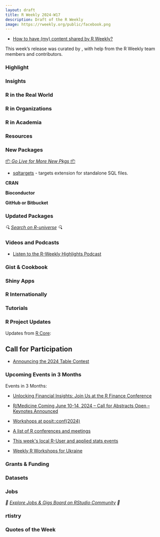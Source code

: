 ```yaml
---
layout: draft
title: R Weekly 2024-W17
description: Draft of the R Weekly
image: https://rweekly.org/public/facebook.png
---
```


+ [How to have (my) content shared by R Weekly?](https://github.com/rweekly/rweekly.org#how-to-have-my-content-shared-by-r-weekly)

This week’s release was curated by [](), with help from the R Weekly team members and contributors.

### Highlight



### Insights


### R in the Real World



### R in Organizations



### R in Academia



### Resources



### New Packages

<p class="added-hostname"><a href="https://rweekly.org/live" target="_blank" class="externalLink">📦 <i>Go Live for More New Pkgs</i> 📦</a></p>

+ [sqltargets](https://github.com/daranzolin/sqltargets) - targets extension for standalone SQL files.


**CRAN**



**Bioconductor**



**GitHub or Bitbucket**



### Updated Packages

<i>🔍 [Search on R-universe](https://r-universe.dev/search/) 🔍</i>

### Videos and Podcasts

+ [Listen to the R-Weekly Highlights Podcast](https://serve.podhome.fm/r-weekly-highlights)


### Gist & Cookbook



### Shiny Apps



### R Internationally



### Tutorials



<!--<div class="post-more-begin></div><div class="post-more-end"></div>-->

### R Project Updates

Updates from [R Core](http://developer.r-project.org/blosxom.cgi/R-devel/NEWS):

## Call for Participation

+ [Announcing the 2024 Table Contest](https://posit.co/blog/announcing-the-2024-table-contest/)

### Upcoming Events in 3 Months

Events in 3 Months:

+ [Unlocking Financial Insights: Join Us at the R Finance Conference](https://www.r-consortium.org/blog/2024/04/04/unlocking-financial-insights-join-us-at-the-r-finance-conference)

+ [R/Medicine Coming June 10-14, 2024 – Call for Abstracts Open – Keynotes Announced](https://www.r-consortium.org/events/2024/04/05/r-medicine-coming-june-10-14-2024)

+ [Workshops at posit::conf(2024)](https://posit.co/blog/workshops-at-posit-conf-2024/)

+ [A list of R conferences and meetings](https://jumpingrivers.github.io/meetingsR/events.html)

+ [This week's local R-User and applied stats events](https://community.rstudio.com/c/irl)

+ [Weekly R Workshops for Ukraine](https://sites.google.com/view/dariia-mykhailyshyna/main/r-workshops-for-ukraine)

### Grants & Funding


### Datasets


### Jobs

<i>💼 [Explore Jobs & Gigs Board on RStudio Community](https://community.rstudio.com/c/jobs/) 💼</i>

### rtistry


### Quotes of the Week
